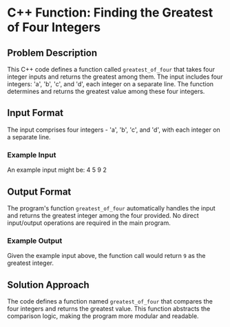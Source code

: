 # C++ Function: Finding the Greatest of Four Integers

## Problem Description
This C++ code defines a function called `greatest_of_four` that takes four integer inputs and returns the greatest among them. The input includes four integers: 'a', 'b', 'c', and 'd', each integer on a separate line. The function determines and returns the greatest value among these four integers.

## Input Format
The input comprises four integers - 'a', 'b', 'c', and 'd', with each integer on a separate line.

### Example Input
An example input might be:
4
5
9
2

## Output Format
The program's function `greatest_of_four` automatically handles the input and returns the greatest integer among the four provided. No direct input/output operations are required in the main program.

### Example Output
Given the example input above, the function call would return `9` as the greatest integer.

## Solution Approach
The code defines a function named `greatest_of_four` that compares the four integers and returns the greatest value. This function abstracts the comparison logic, making the program more modular and readable.


